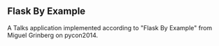 ## Flask By Example

A Talks application implemented according to "Flask By Example" from Miguel Grinberg on pycon2014.

